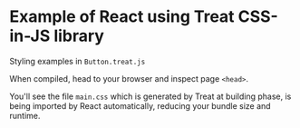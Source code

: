 # Example of React using Treat CSS-in-JS library

Styling examples in `Button.treat.js`

When compiled, head to your browser and inspect page `<head>`.

You'll see the file `main.css` which is generated by Treat at building phase, is being imported by React automatically, reducing your bundle size and runtime.
